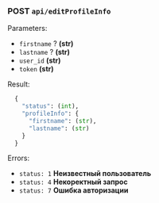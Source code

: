 ### POST ```api/editProfileInfo```

Parameters:
  * ```firstname``` ? **(str)**
  * ```lastname``` ? **(str)**
  * ```user_id``` **(str)**
  * ```token``` **(str)**

Result: 
```python
  {
    "status": (int),
    "profileInfo": {
      "firstname": (str),
      "lastname": (str)
    }
  }
```

Errors:
  * ```status: 1``` **Неизвестный пользователь**
  * ```status: 4``` **Некоректный запрос**
  * ```status: 7``` **Ошибка авторизации**
